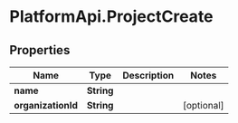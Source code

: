 # PlatformApi.ProjectCreate

## Properties

| Name               | Type       | Description | Notes      |
| ------------------ | ---------- | ----------- | ---------- |
| **name**           | **String** |             |
| **organizationId** | **String** |             | [optional] |
